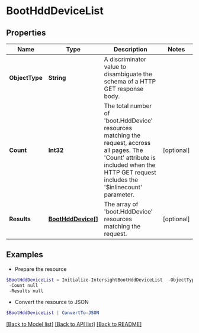 # BootHddDeviceList
## Properties

Name | Type | Description | Notes
------------ | ------------- | ------------- | -------------
**ObjectType** | **String** | A discriminator value to disambiguate the schema of a HTTP GET response body. | 
**Count** | **Int32** | The total number of &#39;boot.HddDevice&#39; resources matching the request, accross all pages. The &#39;Count&#39; attribute is included when the HTTP GET request includes the &#39;$inlinecount&#39; parameter. | [optional] 
**Results** | [**BootHddDevice[]**](BootHddDevice.md) | The array of &#39;boot.HddDevice&#39; resources matching the request. | [optional] 

## Examples

- Prepare the resource
```powershell
$BootHddDeviceList = Initialize-IntersightBootHddDeviceList  -ObjectType null `
 -Count null `
 -Results null
```

- Convert the resource to JSON
```powershell
$BootHddDeviceList | ConvertTo-JSON
```

[[Back to Model list]](../README.md#documentation-for-models) [[Back to API list]](../README.md#documentation-for-api-endpoints) [[Back to README]](../README.md)

